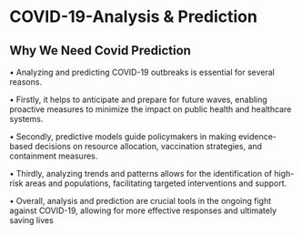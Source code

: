 # COVID-19-Analysis & Prediction 
## Why We Need Covid Prediction 
• Analyzing and predicting COVID-19 outbreaks is essential for several reasons.

• Firstly, it helps to anticipate and prepare for future waves, enabling proactive measures to minimize
the impact on public health and healthcare systems.

• Secondly, predictive models guide policymakers in making evidence-based decisions on resource
allocation, vaccination strategies, and containment measures.

• Thirdly, analyzing trends and patterns allows for the identification of high-risk areas and populations,
facilitating targeted interventions and support.

• Overall, analysis and prediction are crucial tools in the ongoing fight against COVID-19, allowing for
more effective responses and ultimately saving lives
